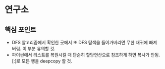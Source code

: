 # 연구소

## 핵심 포인트

- DFS 알고리즘에서 확인한 곳에서 또 DFS 탐색을 들어가버리면 무한 재귀에 빠져버림. 이 부분 유의할 것.
- 파이썬에서 리스트를 복원시킬 때 단순히 할당연산으로 참조하게 하면 복사가 안됨. [:]로 모든 행을 deepcopy 할 것.